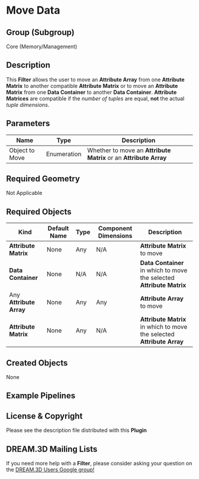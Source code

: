 Move Data 
=============

## Group (Subgroup) ##

Core (Memory/Management)


## Description ##

This **Filter** allows the user to move an **Attribute Array** from one **Attribute Matrix** to another compatible **Attribute Matrix** or to move an **Attribute Matrix** from one **Data Container** to another **Data Container**. **Attribute Matrices** are compatible if the _number of tuples_ are equal, **not** the actual _tuple dimensions_. 

## Parameters ##

| Name | Type | Description |
|------|------| ----------- |
| Object to Move | Enumeration | Whether to move an **Attribute Matrix** or an **Attribute Array** |

## Required Geometry ##

Not Applicable

## Required Objects ##

| Kind | Default Name | Type | Component Dimensions | Description |
|------|--------------|------|----------------------|-------------|
| **Attribute Matrix**  | None         | Any | N/A | **Attribute Matrix** to move |
| **Data Container**  | None         | N/A | N/A | **Data Container** in which to move the selected **Attribute Matrix** |
| Any **Attribute Array**  | None         | Any | Any | **Attribute Array** to move |
| **Attribute Matrix**  | None         | Any | N/A | **Attribute Matrix** in which to move the selected **Attribute Array** |


## Created Objects ##

None

## Example Pipelines ##



## License & Copyright ##

Please see the description file distributed with this **Plugin**

## DREAM.3D Mailing Lists ##

If you need more help with a **Filter**, please consider asking your question on the [DREAM.3D Users Google group!](https://groups.google.com/forum/?hl=en#!forum/dream3d-users)


